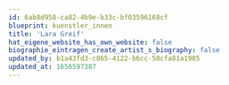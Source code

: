 ```yaml
---
id: 6ab8d958-ca82-4b9e-b33c-bf03596168cf
blueprint: kuenstler_innen
title: 'Lara Greif'
hat_eigene_website_has_own_website: false
biographie_eintragen_create_artist_s_biography: false
updated_by: b1a43fd3-c865-4122-b6cc-50cfa81a1985
updated_at: 1656597387
---
```

